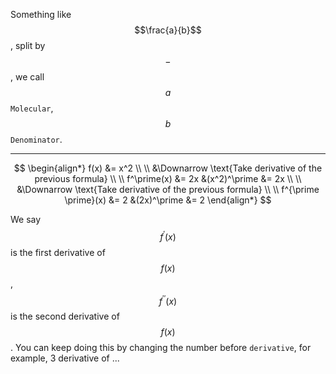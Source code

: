 Something like $$\frac{a}{b}$$, split by $$-$$, we call $$a$$ `Molecular`, $$b$$ `Denominator`.
___

$$
\begin{align*}
f(x) &= x^2
\\ \\
&\Downarrow \text{Take derivative of the previous formula}
\\ \\
f^\prime(x) &= 2x    &(x^2)^\prime &= 2x
\\ \\
&\Downarrow \text{Take derivative of the previous formula}
\\ \\
f^{\prime \prime}(x) &= 2    &(2x)^\prime &= 2
\end{align*}
$$

We say $$f^\prime(x)$$ is the first derivative of $$f(x)$$, $$f^{\prime \prime}(x)$$ is the second derivative of $$f(x)$$. You can keep doing this by changing the number before `derivative`, for example, 3 derivative of ...

